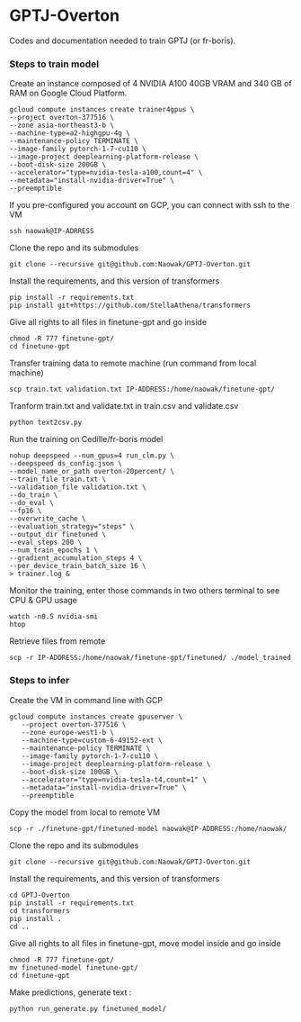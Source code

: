 # GPTJ-Overton
Codes and documentation needed to train GPTJ (or fr-boris).

### Steps to train model

Create an instance composed of 4 NVIDIA A100 40GB VRAM and 340 GB of RAM on Google Cloud Platform.  

```
gcloud compute instances create trainer4gpus \
--project overton-377516 \
--zone asia-northeast3-b \
--machine-type=a2-highgpu-4g \
--maintenance-policy TERMINATE \
--image-family pytorch-1-7-cu110 \
--image-project deeplearning-platform-release \
--boot-disk-size 200GB \
--accelerator="type=nvidia-tesla-a100,count=4" \
--metadata="install-nvidia-driver=True" \
--preemptible
```

If you pre-configured you account on GCP, you can connect with ssh to the VM  
```
ssh naowak@IP-ADRRESS 
```

Clone the repo and its submodules
```
git clone --recursive git@github.com:Naowak/GPTJ-Overton.git
```

Install the requirements, and this version of transformers
```
pip install -r requirements.txt
pip install git+https://github.com/StellaAthena/transformers
```

Give all rights to all files in finetune-gpt and go inside
```
chmod -R 777 finetune-gpt/
cd finetune-gpt
```

Transfer training data to remote machine (run command from local machine)
```
scp train.txt validation.txt IP-ADDRESS:/home/naowak/finetune-gpt/
```

Tranform train.txt and validate.txt in train.csv and validate.csv
```
python text2csv.py
```

Run the training on Cedille/fr-boris model
```
nohup deepspeed --num_gpus=4 run_clm.py \
--deepspeed ds_config.json \
--model_name_or_path overton-20percent/ \
--train_file train.txt \
--validation_file validation.txt \
--do_train \
--do_eval \
--fp16 \
--overwrite_cache \
--evaluation_strategy="steps" \
--output_dir finetuned \
--eval_steps 200 \
--num_train_epochs 1 \
--gradient_accumulation_steps 4 \
--per_device_train_batch_size 16 \
> trainer.log &
```

Monitor the training, enter those commands in two others terminal to see CPU & GPU usage
```
watch -n0.5 nvidia-smi
htop
```

Retrieve files from remote
```
scp -r IP-ADDRESS:/home/naowak/finetune-gpt/finetuned/ ./model_trained
```

### Steps to infer

Create the VM in command line with GCP
```
gcloud compute instances create gpuserver \
   --project overton-377516 \
   --zone europe-west1-b \
   --machine-type=custom-6-49152-ext \
   --maintenance-policy TERMINATE \
   --image-family pytorch-1-7-cu110 \
   --image-project deeplearning-platform-release \
   --boot-disk-size 100GB \
   --accelerator="type=nvidia-tesla-t4,count=1" \
   --metadata="install-nvidia-driver=True" \
   --preemptible
```

Copy the model from local to remote VM
```
scp -r ./finetune-gpt/finetuned-model naowak@IP-ADDRESS:/home/naowak/
```

Clone the repo and its submodules
```
git clone --recursive git@github.com:Naowak/GPTJ-Overton.git
```

Install the requirements, and this version of transformers
```
cd GPTJ-Overton
pip install -r requirements.txt
cd transformers
pip install .
cd ..
```

Give all rights to all files in finetune-gpt, move model inside and go inside
```
chmod -R 777 finetune-gpt/
mv finetuned-model finetune-gpt/
cd finetune-gpt
```

Make predictions, generate text :
```
python run_generate.py finetuned_model/
```